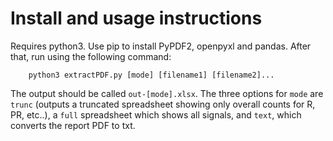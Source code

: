 # Install and usage instructions

Requires python3. Use pip to install PyPDF2, openpyxl and pandas. After that, run using the following command:
~~~
    python3 extractPDF.py [mode] [filename1] [filename2]...
~~~
The output should be called `out-[mode].xlsx`. The three options for `mode` are `trunc` (outputs a truncated spreadsheet showing only overall counts for R, PR, etc..), a `full` spreadsheet which shows all signals, and `text`, which converts the report PDF to txt.